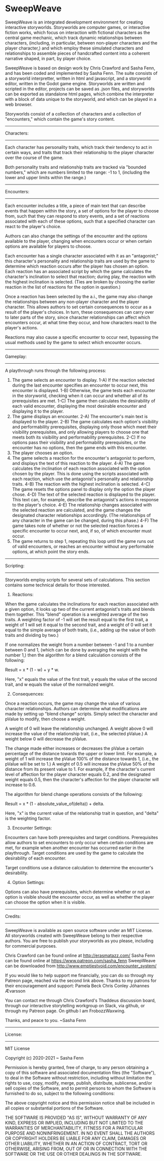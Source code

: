 # SweepWeave

SweepWeave is an integrated development environment for creating interactive storyworlds. Storyworlds are computer games, or interactive fiction works, which focus on interaction with fictional characters as the central game mechanic, which track dynamic relationships between characters, (including, in particular, between non-player characters and the player character,) and which employ these simulated characters and relationships to assemble pieces of handcrafted content into a coherent narrative shaped, in part, by player choice.

SweepWeave is based on design work by Chris Crawford and Sasha Fenn, and has been coded and implemented by Sasha Fenn. The suite consists of a storyworld interpretter, written in html and javascript, and a storyworld editor, written in the Godot game engine. Storyworlds are written and scripted in the editor, projects can be saved as .json files, and storyworlds can be exported as standalone html pages, which combine the interpreter with a block of data unique to the storyworld, and which can be played in a web browser.

Storyworlds consist of a collection of characters and a collection of "encounters," which contain the game's story content.

***********
Characters:
***********

Each character has personality traits, which track their tendency to act in certain ways, and traits that track their relationship to the player character over the course of the game.

Both personality traits and relationship traits are tracked via "bounded numbers," which are numbers limited to the range: -1 to 1, (including the lower and upper limits within the range.)

***********
Encounters:
***********

Each encounter includes a title, a piece of main text that can describe events that happen within the story, a set of options for the player to choose from, such that they can respond to story events, and a set of reactions associated with each of these options, such that a specified character can react to the player's choice.

Authors can also change the settings of the encounter and the options available to the player, changing when encounters occur or when certain options are available for players to choose.

Each encounter has a single character associated with it as an "antagonist;" this character's personality and relationship traits are used by the game to determine which reaction occurs after the player has chosen an option. Each reaction has an associated script by which the game calculates the character's inclination to select that reaction; during play, the reaction with the highest inclination is selected. (Ties are broken by choosing the earlier reaction in the list of reactions for the option in question.)

Once a reaction has been selected by the a.i., the game may also change the relationships between any non-player character and the player character. This allows authors to set certain consequences to occur as a result of the player's choices. In turn, these consequences can carry over to later parts of the story, since character relationships can affect which encounters occur, at what time they occur, and how characters react to the player's actions.

Reactions may also cause a specific encounter to occur next, bypassing the usual methods used by the game to select which encounter occurs.

*********
Gameplay:
*********

A playthrough runs through the following process:

1) The game selects an encounter to display.
  1-A) If the reaction selected during the last encounter specifies an encounter to occur next, this encounter is displayed.
  1-B) Otherwise, the game tests each encounter in the storyworld, checking when it can occur and whether all of its prerequisites are met.
  1-C) The game then calculates the desirability of each valid encounter, displaying the most desirable encounter and displaying it to the player.
2) The game displays an encounter.
  2-A) The encounter's main text is displayed to the player.
  2-B) The game calculates each option's visibility and performability prerequisites, displaying only those which meet their visibility prerequisites, and only allowing players to choose one that meets both its visibility and performability prerequisites.
  2-C) If no options pass their visibility and performability prerequisites, or the encounter has no options, then the game ends with this encounter.
3) The player chooses an option.
4) The game selects a reaction for the encounter's antagonist to perform, and displays the text of this reaction to the player.
  4-A) The game calculates the inclination of each reaction associated with the option chosen by the player. This is done using the scripts associated with each reaction, which use the antagonist's personality and relationship traits.
  4-B) The reaction with the highest inclination is selected.
  4-C) The game resets the options panel to display only the option the player chose.
  4-D) The text of the selected reaction is displayed to the player. This text can, for example, describe the antagonist's actions in response to the player's choice.
  4-E) The relationship changes associated with the selected reaction are calculated, and the game changes the designated character relationships accordingly. (The relationships of any character in the game can be changed, during this phase.)
  4-F) The game takes note of whether or not the selected reaction forces a specific encounter to occur next, and, if so, of which encounter must occur.
5) The game returns to step 1, repeating this loop until the game runs out of valid encounters, or reaches an encounter without any performable options, at which point the story ends.

**********
Scripting:
**********

Storyworlds employ scripts for several sets of calculations. This section contains some technical details for those interested.

1) Reactions:

When the game calculates the inclinations for each reaction associated with a given option, it looks up two of the current antagonist's traits and blends them together. This "blend" operation is a weighted average of the two traits. A weighting factor of -1 will set the result equal to the first trait, a weight of 1 will set it equal to the second trait, and a weight of 0 will set it equal to the simple average of both traits, (i.e., adding up the value of both traits and dividing by two.)

If one normalizes the weight from a number between -1 and 1 to a number between 0 and 1, (which can be done by averaging the weight with the number 1,) then the algorithm for a blend calculation consists of the following:

Result = x * (1 - w) + y * w.

Here, "x" equals the value of the first trait, y equals the value of the second trait, and w equals the value of the normalized weight.

2) Consequences:

Once a reaction occurs, the game may change the value of various character relationships. Authors can determine what modifications are made by setting up "blend change" scripts. Simply select the character and pValue to modify, then choose a weight.

A weight of 0 will leave the relationship unchanged. A weight above 0 will increase the value of the relationship trait, (i.e., the selected pValue.) A weight below 0 will decrease the pValue.

The change made either increases or decreases the pValue a certain percentage of the distance towards the upper or lower limit. For example, a weight of 1 will increase the pValue 100% of the distance towards 1, (i.e., the pValue will be set to 1.) A weight of 0.5 will increase the pValue 50% of the distance from its present value to 1. For example, if the character's current level of affection for the player character equals 0.2, and the designated weight equals 0.5, then the character's affection for the player character will increase to 0.6.

The algorithm for blend change operations consists of the following:

Result = x * (1 - absolute_value_of(delta)) + delta.

Here, "x" is the current value of the relationship trait in question, and "delta" is the weighting factor.

3) Encounter Settings:

Encounters can have both prerequisites and target conditions. Prerequisites allow authors to set encounters to only occur when certain conditions are met, for example when another encounter has occurred earlier in the playthrough. Target conditions are used by the game to calculate the desirability of each encounter.

Target conditions use a distance calculation to determine the encounter's desirability.

4) Option Settings:

Options can also have prerequisites, which determine whether or not an option is visible should the encounter occur, as well as whether the player can choose the option when it is visible.

********
Credits:
********

SweepWeave is available as open source software under an MIT License. All storyworlds created with SweepWeave belong to their respective authors. You are free to publish your storyworlds as you please, including for commercial purposes.

Chris Crawford can be found online at http://erasmatazz.com/
Sasha Fenn can be found online at https://www.patreon.com/sasha_fenn
SweepWeave can be downloaded from http://www.emptiestvoid.com/encounter_system/

If you would like to help support me financially, you can do so through my Patreon page, reached via the second link above.
Thanks to my patrons for their encouragement and support:
Pamela Beck
Chris Conley
Jóhannes Ævarsson

You can contact me through Chris Crawford's Thaddeus discussion board, through our interactive storytelling workgroup on Slack, via github, or through my Patreon page. On github I am FrobozzWaxwing.

Thanks, and peace to you.
~Sasha Fenn

********
License:
********

MIT License

Copyright (c) 2020-2021 ~ Sasha Fenn

Permission is hereby granted, free of charge, to any person obtaining a copy
of this software and associated documentation files (the "Software"), to deal
in the Software without restriction, including without limitation the rights
to use, copy, modify, merge, publish, distribute, sublicense, and/or sell
copies of the Software, and to permit persons to whom the Software is
furnished to do so, subject to the following conditions:

The above copyright notice and this permission notice shall be included in all
copies or substantial portions of the Software.

THE SOFTWARE IS PROVIDED "AS IS", WITHOUT WARRANTY OF ANY KIND, EXPRESS OR
IMPLIED, INCLUDING BUT NOT LIMITED TO THE WARRANTIES OF MERCHANTABILITY,
FITNESS FOR A PARTICULAR PURPOSE AND NONINFRINGEMENT. IN NO EVENT SHALL THE
AUTHORS OR COPYRIGHT HOLDERS BE LIABLE FOR ANY CLAIM, DAMAGES OR OTHER
LIABILITY, WHETHER IN AN ACTION OF CONTRACT, TORT OR OTHERWISE, ARISING FROM,
OUT OF OR IN CONNECTION WITH THE SOFTWARE OR THE USE OR OTHER DEALINGS IN THE
SOFTWARE.
